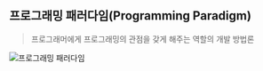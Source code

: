 ## 프로그래밍 패러다임(Programming Paradigm)

> 프로그래머에게 프로그래밍의 관점을 갖게 해주는 역할의 개발 방법론

![프로그래밍 패러다임](https://github.com/choala/TIL/assets/72439620/1e38d9e0-1579-41cb-addd-df34ddb8d4b2)
